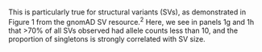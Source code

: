 <br />

This is particularly true for structural variants (SVs), as demonstrated in Figure 1 from the gnomAD SV resource.<sup>2</sup> Here, we see in panels 1g and 1h that >70% of all SVs observed had allele counts less than 10, and the proportion of singletons is strongly correlated with SV size.

<br />
